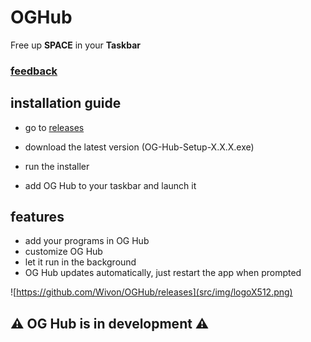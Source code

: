 # OGHub
Free up **SPACE** in your **Taskbar**

### [**feedback**](https://forms.gle/kfzZiQJyytgscY9R9)

## installation guide
- go to [releases](https://github.com/Wivon/OGHub/releases)

- download the latest version (OG-Hub-Setup-X.X.X.exe)

- run the installer

- add OG Hub to your taskbar and launch it

## features

- add your programs in OG Hub
- customize OG Hub
- let it run in the background
- OG Hub updates automatically, just restart the app when prompted

![https://github.com/Wivon/OGHub/releases](src/img/logoX512.png)

## ⚠️ OG Hub is in development ⚠️
